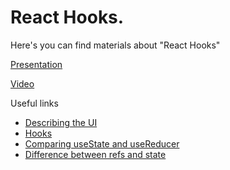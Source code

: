 # React Hooks.

Here's you can find materials about "React Hooks"

[Presentation](https://docs.google.com/presentation/d/12rxfk43fT6bsu2XZkLkO7LGz5nJlYXA_WpAOtjrPtq4/edit?usp=sharing)

[Video](https://drive.google.com/file/d/1DVw3WQ03isqBMc8st1DF4vuZc7UMXVXO/view?usp=sharing)

Useful links

- [Describing the UI](https://react.dev/reference/react)
- [Hooks](https://react.dev/reference/react/hooks)
- [Comparing useState and useReducer](https://react.dev/learn/extracting-state-logic-into-a-reducer#comparing-usestate-and-usereducer)
- [Difference between refs and state](https://react.dev/learn/referencing-values-with-refs#differences-between-refs-and-state)
